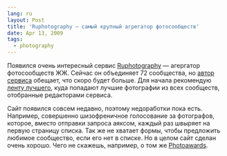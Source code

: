 ```yaml
---
lang: ru
layout: Post
title: 'Ruphotography — самый крупный агрегатор фотосообществ'
date: Apr 13, 2009
tags:
  - photography
---
```


Появился очень интересный сервис [Ruphotography](http://ruphotography.ru/ "Ruphotography — самый крупный агрегатор фотосообществ") — агергатор фотосообществ ЖЖ. Сейчас он объединяет 72 сообщества, но [автор сервиса](http://blindmonk.livejournal.com/) обещает, что скоро будет больше. Для начала рекомендую [ленту лучшего](http://www.ruphotography.ru/best "Лучшее на Ruphotography"), куда попадают лучшие фотографии из всех сообществ, отобранные редакторами сервиса.

Сайт появился совсем недавно, поэтому недоработки пока есть. Например, совершенно шизофреничное голосование за фотографов, которое, вместо отправки запроса аяксом, каждый раз швыряет на первую страницу списка. Так же не хватает формы, чтобы предложить любимое сообщество, если его нет в списке. Но в целом сайт сделан очень хорошо. Чего не скажешь, например, о том же [Photoawards](http://photoawards.ru/ "Photoawards — онлайновые фотоконкурсы с ценными призами").
